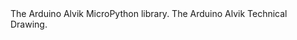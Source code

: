 <EssentialsColumn title="Suggested Libraries">

<EssentialElement title="Alvik API" type="library" link="https://github.com/arduino/arduino-alvik-mpy">
The Arduino Alvik MicroPython library. 
</EssentialElement>

<EssentialElement title="Alvik Technical Drawings" type="library" link="/resources/misc/giga_audio_examples.zip/technicalDrawingAlvik.pdf">
The Arduino Alvik Technical Drawing. 
</EssentialElement>

</EssentialsColumn>